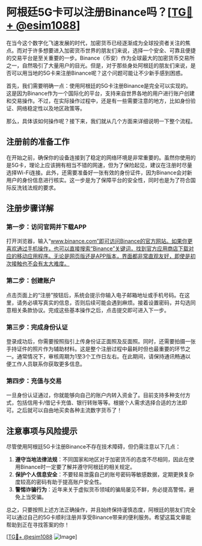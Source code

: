 # 阿根廷5G卡可以注册Binance吗？[[TG💪+ @esim1088](https://t.me/s/esim1088)]

在当今这个数字化飞速发展的时代，加密货币已经逐渐成为全球投资者关注的焦点。而对于许多想要进入加密货币世界的朋友们来说，选择一个安全、可靠且便捷的交易平台是至关重要的一步。Binance（币安）作为全球最大的加密货币交易所之一，自然吸引了大量用户的目光。但是，对于那些身处阿根廷的朋友们来说，是否可以用当地的5G卡来注册Binance呢？这个问题可能让不少新手感到困惑。

首先，我们需要明确一点：使用阿根廷的5G卡注册Binance是完全可以实现的。这是因为Binance作为一个国际化的平台，支持来自世界各地的用户进行账户创建和交易操作。不过，在实际操作过程中，还是有一些需要注意的地方，比如身份验证、网络稳定性以及地区政策等。

那么，具体该如何操作呢？接下来，我们就从几个方面来详细说明一下整个流程。

## 注册前的准备工作

在开始之前，确保你的设备连接到了稳定的网络环境是非常重要的。虽然你使用的是5G卡，理论上应该拥有相当不错的网速，但为了保险起见，建议在注册时尽量选择Wi-Fi连接。此外，还需要准备好一张有效的身份证件，因为Binance会对新用户的身份信息进行核实。这一步是为了保障平台的安全性，同时也是为了符合国际反洗钱法规的要求。

## 注册步骤详解

### 第一步：访问官网并下载APP

打开浏览器，输入“www.binance.com”即可访问Binance的官方网站。如果你更喜欢通过手机操作，也可以直接搜索“Binance”关键词，找到官方应用商店下载对应的移动应用程序。无论是网页版还是APP版本，界面都非常直观友好，即使是初次接触也不会有太大难度。

### 第二步：创建账户

点击页面上的“注册”按钮后，系统会提示你输入电子邮箱地址或手机号码。在这里，请务必填写真实的信息，否则后续可能会遇到麻烦。接着设置密码，并勾选同意相关条款协议。完成这些基本操作之后，点击提交即可进入下一步。

### 第三步：完成身份认证

登录成功后，你需要按照指引上传身份证正面照及反面照。同时，还需要拍摄一张手持证件的照片作为辅助材料。这是整个注册过程中最耗时但也最重要的环节之一。通常情况下，审核周期为1至3个工作日左右。在此期间，请保持通讯畅通以便工作人员联系你获取更多信息。

### 第四步：充值与交易

一旦身份认证通过，你就能够向自己的账户内转入资金了。目前支持多种支付方式，包括信用卡/借记卡充值、银行转账等等。根据个人需求选择合适的方法即可。之后就可以自由地买卖各种主流数字货币了！

## 注意事项与风险提示

尽管使用阿根廷5G卡注册Binance不存在技术障碍，但仍需注意以下几点：

1. **遵守当地法律法规**：不同国家和地区对于加密货币的态度不尽相同，因此在使用Binance时一定要了解并遵守阿根廷的相关规定。
2. **保护个人信息安全**：不要轻易泄露自己的账号密码等敏感数据，定期更换复杂度较高的密码有助于提高账户安全性。
3. **警惕诈骗行为**：近年来关于虚拟货币领域的骗局屡见不鲜，务必提高警惕，避免上当受骗。

总之，只要按照上述方法正确操作，并且始终保持谨慎态度，阿根廷的朋友们完全可以通过自己的5G卡顺利注册并享受Binance带来的便利服务。希望这篇文章能帮助到正在寻找答案的你！

[[TG💪+ @esim1088](https://t.me/s/esim1088) ![Image](https://i.postimg.cc/4NQfJmqS/Snipaste-2025-05-13-00-14-12.png)]
